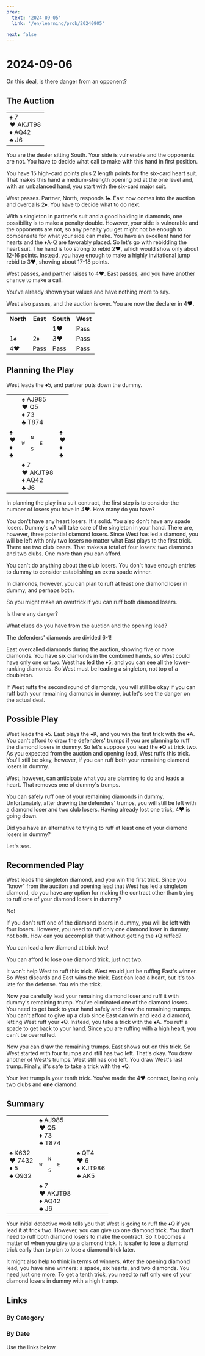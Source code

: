 ```yaml
---
prev:
  text: '2024-09-05'
  link: '/en/learning/prob/20240905'

next: false
---
```


# 2024-09-06

On this deal, is there danger from an opponent?

<Badge type="warning" text="Play"/>

## The Auction

<table class="hand">
	<tr>
		<td>♠ 7<br>♥ AKJT98<br>♦ AQ42<br>♣ J6</td>
	</tr>
</table>

You are the dealer sitting South. Your side is vulnerable and the opponents are not. You have to decide what call to make with this hand in first position.

You have 15 high-card points plus 2 length points for the six-card heart suit. That makes this hand a medium-strength opening bid at the one level and, with an unbalanced hand, you start with the six-card major suit.

West passes. Partner, North, responds 1♠. East now comes into the auction and overcalls 2♦. You have to decide what to do next.

With a singleton in partner's suit and a good holding in diamonds, one possibility is to make a penalty double. However, your side is vulnerable and the opponents are not, so any penalty you get might not be enough to compensate for what your side can make. You have an excellent hand for hearts and the ♦A-Q are favorably placed. So let's go with rebidding the heart suit. The hand is too strong to rebid 2♥, which would show only about 12-16 points. Instead, you have enough to make a highly invitational jump rebid to 3♥, showing about 17-18 points.

West passes, and partner raises to 4♥. East passes, and you have another chance to make a call.

You've already shown your values and have nothing more to say.

West also passes, and the auction is over. You are now the declarer in 4♥.

<table class="auction">
	<tr>
		<th>North</th>
		<th>East</th>
		<th>South</th>
		<th>West</th>
	</tr>
	<tr>
		<td></td>
		<td></td>
		<td>1♥</td>
		<td>Pass</td>
	</tr>
	<tr>
		<td>1♠</td>
		<td>2♦</td>
		<td>3♥</td>
		<td>Pass</td>
	</tr>
	<tr>
		<td>4♥</td>
		<td>Pass</td>
		<td>Pass</td>
		<td>Pass</td>
	</tr>
</table>

## Planning the Play

West leads the ♦5, and partner puts down the dummy.

<table class="deal">
	<tr>
		<td></td>
		<td>♠ AJ985<br>♥ Q5<br>♦ 73<br>♣ T874</td>
		<td></td>
	</tr>
	<tr>
		<td>♠ <br>♥ <br>♦ <br>♣ </td>
		<td><pre>   N<br>W     E<br>   S</pre></td>
		<td>♠ <br>♥ <br>♦ <br>♣ </td>
	</tr>
	<tr>
		<td></td>
		<td>♠ 7<br>♥ AKJT98<br>♦ AQ42<br>♣ J6</td>
		<td></td>
	</tr>
</table>

In planning the play in a suit contract, the first step is to consider the number of losers you have in 4♥. How many do you have?

You don't have any heart losers. It's solid. You also don't have any spade losers. Dummy's ♠A will take care of the singleton in your hand. There are, however, three potential diamond losers. Since West has led a diamond, you will be left with only two losers no matter what East plays to the first trick. There are two club losers. That makes a total of four losers: two diamonds and two clubs. One more than you can afford.

You can't do anything about the club losers. You don't have enough entries to dummy to consider establishing an extra spade winner.

In diamonds, however, you can plan to ruff at least one diamond loser in dummy, and perhaps both.

So you might make an overtrick if you can ruff both diamond losers.

Is there any danger?

What clues do you have from the auction and the opening lead?

The defenders' diamonds are divided 6-1!

East overcalled diamonds during the auction, showing five or more diamonds. You have six diamonds in the combined hands, so West could have only one or two. West has led the ♦5, and you can see all the lower-ranking diamonds. So West must be leading a singleton, not top of a doubleton.

If West ruffs the second round of diamonds, you will still be okay if you can ruff both your remaining diamonds in dummy, but let's see the danger on the actual deal.

## Possible Play

West leads the ♦5. East plays the ♦K, and you win the first trick with the ♦A. You can't afford to draw the defenders' trumps if you are planning to ruff the diamond losers in dummy. So let's suppose you lead the ♦Q at trick two. As you expected from the auction and opening lead, West ruffs this trick. You'll still be okay, however, if you can ruff both your remaining diamond losers in dummy.

West, however, can anticipate what you are planning to do and leads a heart. That removes one of dummy's trumps.

You can safely ruff one of your remaining diamonds in dummy. Unfortunately, after drawing the defenders' trumps, you will still be left with a diamond loser and two club losers. Having already lost one trick, 4♥ is going down.

Did you have an alternative to trying to ruff at least one of your diamond losers in dummy?

Let's see.

## Recommended Play

West leads the singleton diamond, and you win the first trick. Since you "know" from the auction and opening lead that West has led a singleton diamond, do you have any option for making the contract other than trying to ruff one of your diamond losers in dummy?

No!

If you don't ruff one of the diamond losers in dummy, you will be left with four losers. However, you need to ruff only one diamond loser in dummy, not both. How can you accomplish that without getting the ♦Q ruffed?

You can lead a low diamond at trick two!

You can afford to lose one diamond trick, just not two.

It won't help West to ruff this trick. West would just be ruffing East's winner. So West discards and East wins the trick. East can lead a heart, but it's too late for the defense. You win the trick.

Now you carefully lead your remaining diamond loser and ruff it with dummy's remaining trump. You've eliminated one of the diamond losers. You need to get back to your hand safely and draw the remaining trumps. You can't afford to give up a club since East can win and lead a diamond, letting West ruff your ♦Q. Instead, you take a trick with the ♠A. You ruff a spade to get back to your hand. Since you are ruffing with a high heart, you can't be overruffed.

Now you can draw the remaining trumps. East shows out on this trick. So West started with four trumps and still has two left. That's okay. You draw another of West's trumps. West still has one left. You draw West's last trump. Finally, it's safe to take a trick with the ♦Q.

Your last trump is your tenth trick. You've made the 4♥ contract, losing only two clubs and **one** diamond.

## Summary

<table class="deal">
	<tr>
		<td></td>
		<td>♠ AJ985<br>♥ Q5<br>♦ 73<br>♣ T874</td>
		<td></td>
	</tr>
	<tr>
		<td>♠ K632<br>♥ 7432<br>♦ 5<br>♣ Q932</td>
		<td><pre>   N<br>W     E<br>   S</pre></td>
		<td>♠ QT4<br>♥ 6<br>♦ KJT986<br>♣ AK5</td>
	</tr>
	<tr>
		<td></td>
		<td>♠ 7<br>♥ AKJT98<br>♦ AQ42<br>♣ J6</td>
		<td></td>
	</tr>
</table>

Your initial detective work tells you that West is going to ruff the ♦Q if you lead it at trick two. However, you can give up one diamond trick. You don't need to ruff both diamond losers to make the contract. So it becomes a matter of when you give up a diamond trick. It is safer to lose a diamond trick early than to plan to lose a diamond trick later.

It might also help to think in terms of winners. After the opening diamond lead, you have nine winners: a spade, six hearts, and two diamonds. You need just one more. To get a tenth trick, you need to ruff only one of your diamond losers in dummy with a high trump.

## Links

[<Badge type="tip" text="Go to Practice"/>](/en/practice/prob/20240906)

### By Category

[<Badge type="tip" text="<--"/>](/en/learning/prob/20240905)
[<Badge type="tip" text="Calendar"/>](/en/learning/calendar/202409)
[<Badge type="info" text="-->"/>](/en/learning/prob/20240906#links)

### By Date

Use the links below.